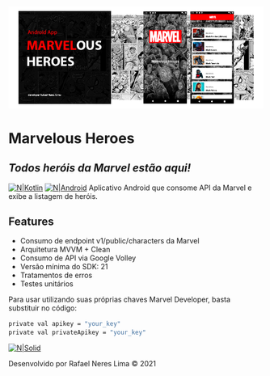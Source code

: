 ![.](/resource/marvelous_github.png)

# Marvelous Heroes
## _Todos heróis da Marvel estão aqui!_
[![N|Kotlin](https://img.shields.io/badge/Kotlin-0095D5?&style=for-the-badge&logo=kotlin&logoColor=white)](https://developer.android.com/kotlin)
[![N|Android](https://img.shields.io/badge/Android-3DDC84?style=for-the-badge&logo=android&logoColor=white)](https://www.android.com/intl/pt-BR_br/)
Aplicativo Android que consome API da Marvel e exibe a listagem de heróis.

## Features

- Consumo de endpoint v1/public/characters da Marvel
- Arquitetura MVVM + Clean
- Consumo de API via Google Volley
- Versão mínima do SDK: 21
- Tratamentos de erros
- Testes unitários

Para usar utilizando suas próprias chaves Marvel Developer, basta substituir no código:

```sh
private val apikey = "your_key"
private val privateApikey = "your_key"
```

[![N|Solid](https://img.shields.io/badge/Android_Studio-3DDC84?style=for-the-badge&logo=android-studio&logoColor=white)](https://developer.android.com/studio?hl=pt)

Desenvolvido por Rafael Neres Lima © 2021

